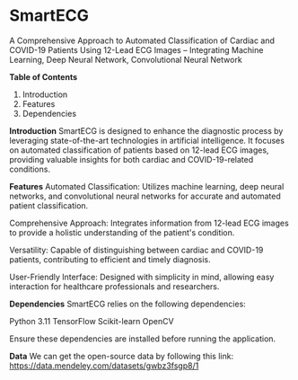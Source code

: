 # SmartECG
A Comprehensive Approach to Automated Classification of Cardiac and COVID-19 Patients Using 12-Lead ECG Images – Integrating Machine Learning, Deep Neural Network, Convolutional Neural Network

**Table of Contents**
1. Introduction
2. Features
3. Dependencies


**Introduction**
SmartECG is designed to enhance the diagnostic process by leveraging state-of-the-art technologies in artificial intelligence. It focuses on automated classification of patients based on 12-lead ECG images, providing valuable insights for both cardiac and COVID-19-related conditions.

**Features**
Automated Classification: Utilizes machine learning, deep neural networks, and convolutional neural networks for accurate and automated patient classification.

Comprehensive Approach: Integrates information from 12-lead ECG images to provide a holistic understanding of the patient's condition.

Versatility: Capable of distinguishing between cardiac and COVID-19 patients, contributing to efficient and timely diagnosis.

User-Friendly Interface: Designed with simplicity in mind, allowing easy interaction for healthcare professionals and researchers.


**Dependencies**
SmartECG relies on the following dependencies:

Python 3.11
TensorFlow
Scikit-learn
OpenCV

Ensure these dependencies are installed before running the application.

**Data**
We can get the open-source data by following this link:
https://data.mendeley.com/datasets/gwbz3fsgp8/1








